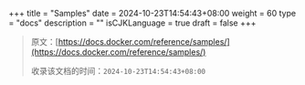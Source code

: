 +++
title = "Samples"
date = 2024-10-23T14:54:43+08:00
weight = 60
type = "docs"
description = ""
isCJKLanguage = true
draft = false
+++

> 原文：[https://docs.docker.com/reference/samples/](https://docs.docker.com/reference/samples/)
>
> 收录该文档的时间：`2024-10-23T14:54:43+08:00`
